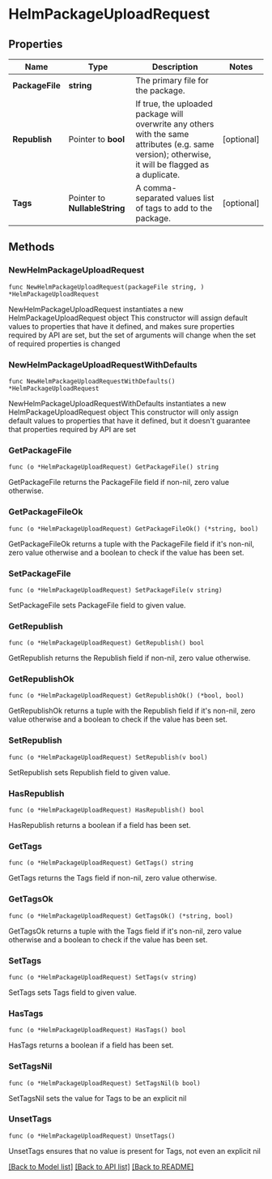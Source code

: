 # HelmPackageUploadRequest

## Properties

Name | Type | Description | Notes
------------ | ------------- | ------------- | -------------
**PackageFile** | **string** | The primary file for the package. | 
**Republish** | Pointer to **bool** | If true, the uploaded package will overwrite any others with the same attributes (e.g. same version); otherwise, it will be flagged as a duplicate. | [optional] 
**Tags** | Pointer to **NullableString** | A comma-separated values list of tags to add to the package. | [optional] 

## Methods

### NewHelmPackageUploadRequest

`func NewHelmPackageUploadRequest(packageFile string, ) *HelmPackageUploadRequest`

NewHelmPackageUploadRequest instantiates a new HelmPackageUploadRequest object
This constructor will assign default values to properties that have it defined,
and makes sure properties required by API are set, but the set of arguments
will change when the set of required properties is changed

### NewHelmPackageUploadRequestWithDefaults

`func NewHelmPackageUploadRequestWithDefaults() *HelmPackageUploadRequest`

NewHelmPackageUploadRequestWithDefaults instantiates a new HelmPackageUploadRequest object
This constructor will only assign default values to properties that have it defined,
but it doesn't guarantee that properties required by API are set

### GetPackageFile

`func (o *HelmPackageUploadRequest) GetPackageFile() string`

GetPackageFile returns the PackageFile field if non-nil, zero value otherwise.

### GetPackageFileOk

`func (o *HelmPackageUploadRequest) GetPackageFileOk() (*string, bool)`

GetPackageFileOk returns a tuple with the PackageFile field if it's non-nil, zero value otherwise
and a boolean to check if the value has been set.

### SetPackageFile

`func (o *HelmPackageUploadRequest) SetPackageFile(v string)`

SetPackageFile sets PackageFile field to given value.


### GetRepublish

`func (o *HelmPackageUploadRequest) GetRepublish() bool`

GetRepublish returns the Republish field if non-nil, zero value otherwise.

### GetRepublishOk

`func (o *HelmPackageUploadRequest) GetRepublishOk() (*bool, bool)`

GetRepublishOk returns a tuple with the Republish field if it's non-nil, zero value otherwise
and a boolean to check if the value has been set.

### SetRepublish

`func (o *HelmPackageUploadRequest) SetRepublish(v bool)`

SetRepublish sets Republish field to given value.

### HasRepublish

`func (o *HelmPackageUploadRequest) HasRepublish() bool`

HasRepublish returns a boolean if a field has been set.

### GetTags

`func (o *HelmPackageUploadRequest) GetTags() string`

GetTags returns the Tags field if non-nil, zero value otherwise.

### GetTagsOk

`func (o *HelmPackageUploadRequest) GetTagsOk() (*string, bool)`

GetTagsOk returns a tuple with the Tags field if it's non-nil, zero value otherwise
and a boolean to check if the value has been set.

### SetTags

`func (o *HelmPackageUploadRequest) SetTags(v string)`

SetTags sets Tags field to given value.

### HasTags

`func (o *HelmPackageUploadRequest) HasTags() bool`

HasTags returns a boolean if a field has been set.

### SetTagsNil

`func (o *HelmPackageUploadRequest) SetTagsNil(b bool)`

 SetTagsNil sets the value for Tags to be an explicit nil

### UnsetTags
`func (o *HelmPackageUploadRequest) UnsetTags()`

UnsetTags ensures that no value is present for Tags, not even an explicit nil

[[Back to Model list]](../README.md#documentation-for-models) [[Back to API list]](../README.md#documentation-for-api-endpoints) [[Back to README]](../README.md)


